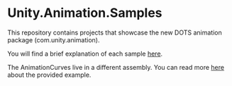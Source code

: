 # Unity.Animation.Samples

This repository contains projects that showcase the new DOTS animation package (com.unity.animation).

You will find a brief explanation of each sample [here](UnityAnimationHDRPExamples/README.md).

The AnimationCurves live in a different assembly. You can read more [here](UnityAnimationHDRPExamples/Assets/Scenes/AnimationCurve/README.md) about the provided example.
